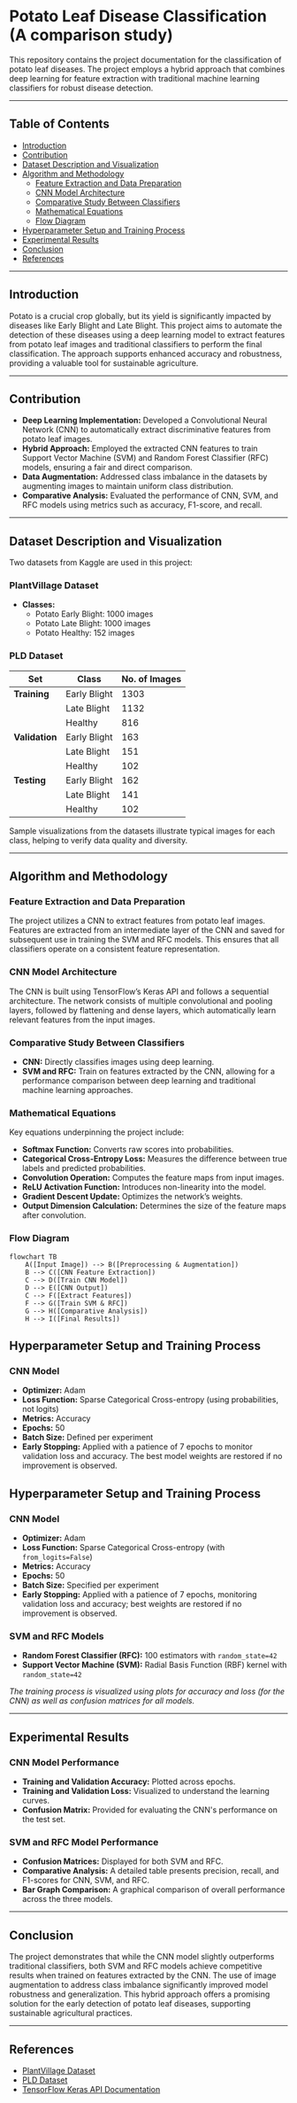# Potato Leaf Disease Classification (A comparison study)

This repository contains the project documentation for the classification of potato leaf diseases. The project employs a hybrid approach that combines deep learning for feature extraction with traditional machine learning classifiers for robust disease detection.

---

## Table of Contents

- [Introduction](#introduction)
- [Contribution](#contribution)
- [Dataset Description and Visualization](#dataset-description-and-visualization)
- [Algorithm and Methodology](#algorithm-and-methodology)
  - [Feature Extraction and Data Preparation](#feature-extraction-and-data-preparation)
  - [CNN Model Architecture](#cnn-model-architecture)
  - [Comparative Study Between Classifiers](#comparative-study-between-classifiers)
  - [Mathematical Equations](#mathematical-equations)
  - [Flow Diagram](#flow-diagram)
- [Hyperparameter Setup and Training Process](#hyperparameter-setup-and-training-process)
- [Experimental Results](#experimental-results)
- [Conclusion](#conclusion)
- [References](#references)

---

## Introduction

Potato is a crucial crop globally, but its yield is significantly impacted by diseases like Early Blight and Late Blight. This project aims to automate the detection of these diseases using a deep learning model to extract features from potato leaf images and traditional classifiers to perform the final classification. The approach supports enhanced accuracy and robustness, providing a valuable tool for sustainable agriculture.

---

## Contribution

- **Deep Learning Implementation:** Developed a Convolutional Neural Network (CNN) to automatically extract discriminative features from potato leaf images.
- **Hybrid Approach:** Employed the extracted CNN features to train Support Vector Machine (SVM) and Random Forest Classifier (RFC) models, ensuring a fair and direct comparison.
- **Data Augmentation:** Addressed class imbalance in the datasets by augmenting images to maintain uniform class distribution.
- **Comparative Analysis:** Evaluated the performance of CNN, SVM, and RFC models using metrics such as accuracy, F1-score, and recall.

---

## Dataset Description and Visualization

Two datasets from Kaggle are used in this project:

### PlantVillage Dataset
- **Classes:**
  - Potato Early Blight: 1000 images
  - Potato Late Blight: 1000 images
  - Potato Healthy: 152 images

### PLD Dataset

| **Set**      | **Class**      | **No. of Images** |
|--------------|----------------|-------------------|
| **Training** | Early Blight   | 1303              |
|              | Late Blight    | 1132              |
|              | Healthy        | 816               |
| **Validation** | Early Blight | 163               |
|              | Late Blight    | 151               |
|              | Healthy        | 102               |
| **Testing**  | Early Blight   | 162               |
|              | Late Blight    | 141               |
|              | Healthy        | 102               |

Sample visualizations from the datasets illustrate typical images for each class, helping to verify data quality and diversity.

---

## Algorithm and Methodology

### Feature Extraction and Data Preparation

The project utilizes a CNN to extract features from potato leaf images. Features are extracted from an intermediate layer of the CNN and saved for subsequent use in training the SVM and RFC models. This ensures that all classifiers operate on a consistent feature representation.

### CNN Model Architecture

The CNN is built using TensorFlow’s Keras API and follows a sequential architecture. The network consists of multiple convolutional and pooling layers, followed by flattening and dense layers, which automatically learn relevant features from the input images.

### Comparative Study Between Classifiers

- **CNN:** Directly classifies images using deep learning.
- **SVM and RFC:** Train on features extracted by the CNN, allowing for a performance comparison between deep learning and traditional machine learning approaches.

### Mathematical Equations

Key equations underpinning the project include:

- **Softmax Function:** Converts raw scores into probabilities.
- **Categorical Cross-Entropy Loss:** Measures the difference between true labels and predicted probabilities.
- **Convolution Operation:** Computes the feature maps from input images.
- **ReLU Activation Function:** Introduces non-linearity into the model.
- **Gradient Descent Update:** Optimizes the network’s weights.
- **Output Dimension Calculation:** Determines the size of the feature maps after convolution.

### Flow Diagram

```mermaid
flowchart TB
    A([Input Image]) --> B([Preprocessing & Augmentation])
    B --> C([CNN Feature Extraction])
    C --> D([Train CNN Model])
    D --> E([CNN Output])
    C --> F([Extract Features])
    F --> G([Train SVM & RFC])
    G --> H([Comparative Analysis])
    H --> I([Final Results])
```
## Hyperparameter Setup and Training Process

### CNN Model

- **Optimizer:** Adam  
- **Loss Function:** Sparse Categorical Cross-entropy (using probabilities, not logits)  
- **Metrics:** Accuracy  
- **Epochs:** 50  
- **Batch Size:** Defined per experiment  
- **Early Stopping:** Applied with a patience of 7 epochs to monitor validation loss and accuracy. The best model weights are restored if no improvement is observed.

## Hyperparameter Setup and Training Process

### CNN Model

- **Optimizer:** Adam  
- **Loss Function:** Sparse Categorical Cross-entropy (with `from_logits=False`)  
- **Metrics:** Accuracy  
- **Epochs:** 50  
- **Batch Size:** Specified per experiment  
- **Early Stopping:** Applied with a patience of 7 epochs, monitoring validation loss and accuracy; best weights are restored if no improvement is observed.

### SVM and RFC Models

- **Random Forest Classifier (RFC):** 100 estimators with `random_state=42`  
- **Support Vector Machine (SVM):** Radial Basis Function (RBF) kernel with `random_state=42`

*The training process is visualized using plots for accuracy and loss (for the CNN) as well as confusion matrices for all models.*

---

## Experimental Results

### CNN Model Performance

- **Training and Validation Accuracy:** Plotted across epochs.  
- **Training and Validation Loss:** Visualized to understand the learning curves.  
- **Confusion Matrix:** Provided for evaluating the CNN's performance on the test set.

### SVM and RFC Model Performance

- **Confusion Matrices:** Displayed for both SVM and RFC.  
- **Comparative Analysis:** A detailed table presents precision, recall, and F1-scores for CNN, SVM, and RFC.  
- **Bar Graph Comparison:** A graphical comparison of overall performance across the three models.

---

## Conclusion

The project demonstrates that while the CNN model slightly outperforms traditional classifiers, both SVM and RFC models achieve competitive results when trained on features extracted by the CNN. The use of image augmentation to address class imbalance significantly improved model robustness and generalization. This hybrid approach offers a promising solution for the early detection of potato leaf diseases, supporting sustainable agricultural practices.

---

## References

- [PlantVillage Dataset](https://www.kaggle.com/datasets/arjuntejaswi/plant-village)  
- [PLD Dataset](https://www.kaggle.com/datasets/rizwan123456789/potato-disease-leaf-datasetpld)  
- [TensorFlow Keras API Documentation](https://www.tensorflow.org/guide/keras)
